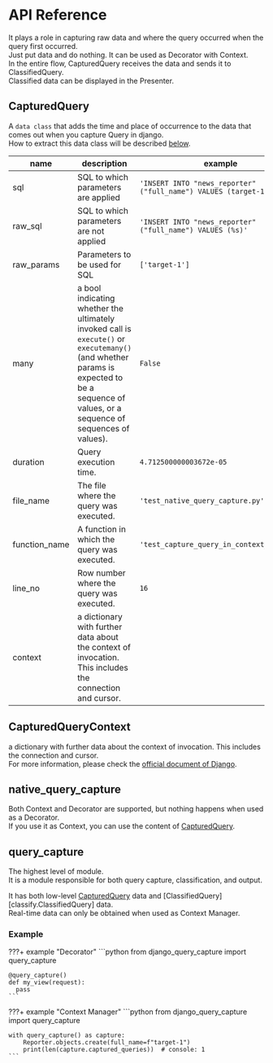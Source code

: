 # API Reference

It plays a role in capturing raw data and where the query occurred when the query first occurred.<br>
Just put data and do nothing. It can be used as Decorator with Context.<br>
In the entire flow, CapturedQuery receives the data and sends it to ClassifiedQuery.<br>
Classified data can be displayed in the Presenter.

## CapturedQuery

A `data class` that adds the time and place of occurrence to the data that comes out when you capture Query in django.<br>
How to extract this data class will be described [below](#native_query_capture).


| name          	| description                                                                                                                                                                            	| example                                                       	|
|---------------	|----------------------------------------------------------------------------------------------------------------------------------------------------------------------------------------	|---------------------------------------------------------------	|
| sql           	| SQL to which parameters are applied                                                                                                                                                    	| `'INSERT INTO "news_reporter" ("full_name") VALUES (target-1)'` 	|
| raw_sql       	| SQL to which parameters are not applied                                                                                                                                                	| `'INSERT INTO "news_reporter" ("full_name") VALUES (%s)'`       	|
| raw_params    	| Parameters to be used for SQL                                                                                                                                                          	| `['target-1']`                                                  	|
| many          	| a bool indicating whether the ultimately invoked call is `execute()` or `executemany()` (and whether params is expected to be a sequence of values, or a sequence of sequences of values). 	| `False`                                                         	|
| duration      	| Query execution time.                                                                                                                                                                  	| `4.712500000003672e-05`                                         	|
| file_name     	| The file where the query was executed.                                                                                                                                                 	| `'test_native_query_capture.py'`                                	|
| function_name 	| A function in which the query was executed.                                                                                                                                            	| `'test_capture_query_in_context_manager'`                       	|
| line_no       	| Row number where the query was executed.                                                                                                                                               	| `16`                                                            	|
| context       	| a dictionary with further data about the context of invocation. This includes the connection and cursor.                                                                               	|                                                               	|

## CapturedQueryContext

a dictionary with further data about the context of invocation. This includes the connection and cursor.<br>
For more information, please check the [official document of Django](https://docs.djangoproject.com/en/3.2/topics/db/instrumentation/#database-instrumentation).

## native_query_capture

Both Context and Decorator are supported, but nothing happens when used as a Decorator.<br>
If you use it as Context, you can use the content of [CapturedQuery](#capturedquery).

## query_capture

The highest level of module.<br>
It is a module responsible for both query capture, classification, and output.

It has both low-level [CapturedQuery](#capturedquery) data and [ClassifiedQuery][classify.ClassifiedQuery] data.<br>
Real-time data can only be obtained when used as Context Manager.


### Example

???+ example "Decorator"
    ```python
    from django_query_capture import query_capture

    @query_capture()
    def my_view(request):
      pass
    ```

???+ example "Context Manager"
    ```python
    from django_query_capture import query_capture

    with query_capture() as capture:
        Reporter.objects.create(full_name=f"target-1")
        print(len(capture.captured_queries))  # console: 1
    ```
